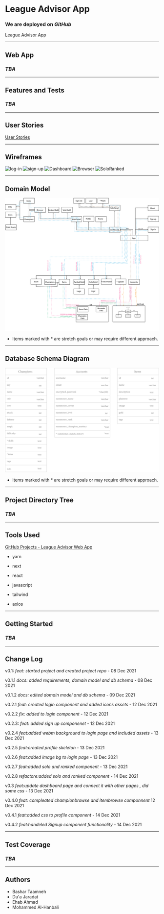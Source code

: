 # League Advisor App

### We are deployed on *GitHub*

[League Advisor App](https://github.com/League-Advisor/league-advisor-app)

---

## Web App

### *TBA*

---

## Features and Tests

### *TBA*

---

## User Stories

[User Stories](https://github.com/orgs/League-Advisor/projects/2)

---

## Wireframes
![log-in](https://cdn.discordapp.com/attachments/904441571544559617/918250646086484058/LA_log_in_.jpg)
![sign-up](https://cdn.discordapp.com/attachments/904441571544559617/918250646338175026/LA_sign_up.jpg)
![Dashboard](https://cdn.discordapp.com/attachments/904441571544559617/918250645876797490/LA_dashB.jpg)
![Browser](https://cdn.discordapp.com/attachments/904441571544559617/918251768738086932/LA_championB.jpg)
![SoloRanked](https://cdn.discordapp.com/attachments/904441571544559617/918250645352513556/LA__item_And_champion_.jpg)


---

## Domain Model

![Domain Model](assets/Domain_Model.png)

- Items marked with * are stretch goals or may require different approach.

---
## Database Schema Diagram

![Database Schema](assets/Database_Schema.png)

- Items marked with * are stretch goals or may require different approach.

---

## Project Directory Tree

### *TBA*

---

## Tools Used

[GitHub Projects - League Advisor Web App](https://github.com/orgs/League-Advisor/projects/2)


- yarn
- next 
- react
- javascript
- tailwind

- axios

---

## Getting Started

### *TBA*

---

## Change Log

v0.1: _feat: started project and created project repo_ - 08 Dec 2021

v0.1.1 _docs: added requirements, domain model and db schema_ - 08 Dec 2021

v0.1.2 _docs: edited domain model and db schema_ - 09 Dec 2021

v0.2.1 _feat: created login component and added icons assets_ - 12 Dec 2021

v0.2.2 _fix: added to login component_ - 12 Dec 2021

v0.2.3: _feat: added sign up componenet_ - 12 Dec 2021 

v0.2.4 _feat:added webm background to login page and included assets_ - 13 Dec 2021

v0.2.5 _feat:created profile skeleton_ - 13 Dec 2021

v0.2.6 _feat:added image bg to login page_ - 13 Dec 2021

v0.2.7 _feat:added solo and ranked component_ - 13 Dec 2021

v0.2.8 _refactore:added solo and ranked component_ - 14 Dec 2021

v0.3 _feat:update dashboard page and connect it with other pages , did some css_ - 13 Dec 2021

v0.4.0 _feat: compleated championbrowse and itembrowse componnent_ 12 Dec 2021

v0.4.1 _feat:added css to profile component_ - 14 Dec 2021

v0.4.2 _feat:handeled Signup component functionality_ - 14 Dec 2021

---

## Test Coverage

### *TBA*

---

## Authors

- Bashar Taamneh
- Du'a Jaradat
- Ehab Ahmad
- Mohammed Al-Hanbali
